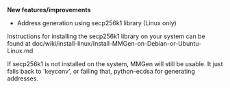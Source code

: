 **New features/improvements**

- Address generation using secp256k1 library (Linux only)

Instructions for installing the secp256k1 library on your system can be found at doc/wiki/install-linux/Install-MMGen-on-Debian-or-Ubuntu-Linux.md

If secp256k1 is not installed on the system, MMGen will still be usable. It just falls back to 'keyconv', or failing that, python-ecdsa for generating addresses.

